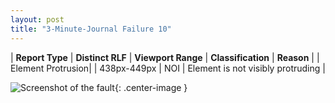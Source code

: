 ```yaml
---
layout: post
title: "3-Minute-Journal Failure 10"
---
```

| **Report Type** | **Distinct RLF** | **Viewport Range** | **Classification** | **Reason** |
| Element Protrusion|  | 438px-449px | NOI | Element is not visibly protruding | 

![Screenshot of the fault](../../../assets/images/3-Minute-Journal/fault10/overflow-Width443.png){: .center-image }